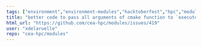 ```yaml
---
tags: ["environment","environment-modules","hacktoberfest","hpc","module","modulefiles","shell","tcl"]
title: "better code to pass all arguments of cmake function to `execute_process`"
html_url: "https://github.com/cea-hpc/modules/issues/419"
user: "xdelaruelle"
repo: "cea-hpc/modules"
---
```


